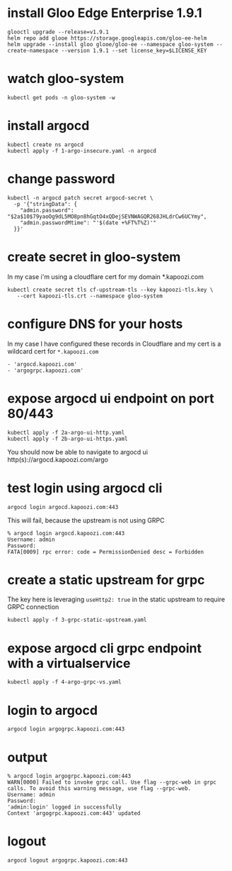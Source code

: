 # install Gloo Edge Enterprise 1.9.1
```
glooctl upgrade --release=v1.9.1
helm repo add glooe https://storage.googleapis.com/gloo-ee-helm
helm upgrade --install gloo glooe/gloo-ee --namespace gloo-system --create-namespace --version 1.9.1 --set license_key=$LICENSE_KEY
```

# watch gloo-system
```
kubectl get pods -n gloo-system -w
```

# install argocd
```
kubectl create ns argocd
kubectl apply -f 1-argo-insecure.yaml -n argocd
```

# change password
```
kubectl -n argocd patch secret argocd-secret \
  -p '{"stringData": {
    "admin.password": "$2a$10$79yaoOg9dL5MO8pn8hGqtO4xQDejSEVNWAGQR268JHLdrCw6UCYmy",
    "admin.passwordMtime": "'$(date +%FT%T%Z)'"
  }}'
```

# create secret in gloo-system
In my case i'm using a cloudflare cert for my domain *.kapoozi.com
```
kubectl create secret tls cf-upstream-tls --key kapoozi-tls.key \
   --cert kapoozi-tls.crt --namespace gloo-system
```

# configure DNS for your hosts
In my case I have configured these records in Cloudflare and my cert is a wildcard cert for `*.kapoozi.com`
```
- 'argocd.kapoozi.com'
- 'argogrpc.kapoozi.com'
```

# expose argocd ui endpoint on port 80/443
```
kubectl apply -f 2a-argo-ui-http.yaml
kubectl apply -f 2b-argo-ui-https.yaml
```

You should now be able to navigate to argocd ui http(s)://argocd.kapoozi.com/argo

# test login using argocd cli
```
argocd login argocd.kapoozi.com:443
```

This will fail, because the upstream is not using GRPC
```
% argocd login argocd.kapoozi.com:443
Username: admin
Password: 
FATA[0009] rpc error: code = PermissionDenied desc = Forbidden 
```

# create a static upstream for grpc
The key here is leveraging `useHttp2: true` in the static upstream to require GRPC connection
```
kubectl apply -f 3-grpc-static-upstream.yaml
```

# expose argocd cli grpc endpoint with a virtualservice
```
kubectl apply -f 4-argo-grpc-vs.yaml
```

# login to argocd
```
argocd login argogrpc.kapoozi.com:443
```

# output
```
% argocd login argogrpc.kapoozi.com:443
WARN[0000] Failed to invoke grpc call. Use flag --grpc-web in grpc calls. To avoid this warning message, use flag --grpc-web. 
Username: admin
Password: 
'admin:login' logged in successfully
Context 'argogrpc.kapoozi.com:443' updated
```

# logout
``` 
argocd logout argogrpc.kapoozi.com:443
```